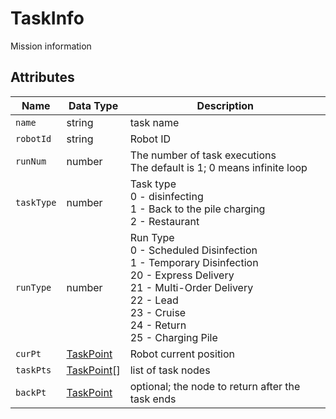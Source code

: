 # TaskInfo

Mission information

## Attributes

| Name | Data Type | Description |
| ---------- | --------------------------------- | ------------------------------------------------------------ |
| `name` | string | task name |
| `robotId` | string | Robot ID |
| `runNum` | number | The number of task executions<br/>The default is 1; 0 means infinite loop |
| `taskType` | number | Task type<br/>0 - disinfecting<br/>1 - Back to the pile charging<br/>2 - Restaurant |
| `runType` | number | Run Type<br/>0 - Scheduled Disinfection<br/>1 - Temporary Disinfection<br/>20 - Express Delivery<br/>21 - Multi-Order Delivery<br/> 22 - Lead<br/>23 - Cruise<br/>24 - Return<br/>25 - Charging Pile |
| `curPt` | [TaskPoint](../../Define/Define-TaskPoint) | Robot current position |
| `taskPts` | [TaskPoint](../../Define/Define-TaskPoint)[] | list of task nodes |
| `backPt` | [TaskPoint](../../Define/Define-TaskPoint) | optional; the node to return after the task ends |
